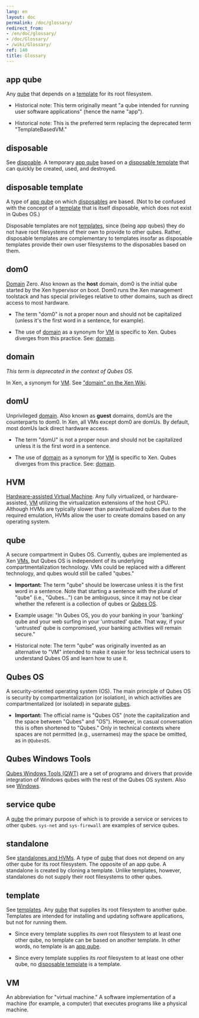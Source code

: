 ```yaml
---
lang: en
layout: doc
permalink: /doc/glossary/
redirect_from:
- /en/doc/glossary/
- /doc/Glossary/
- /wiki/Glossary/
ref: 140
title: Glossary
---
```


app qube
--------

Any [qube](#qube) that depends on a [template](#template) for its root filesystem.

* Historical note: This term originally meant "a qube intended for running user software applications" (hence the name "app").

* Historical note: This is the preferred term replacing the deprecated term "TemplateBasedVM."

disposable
----------

See [dispoable](/doc/disposables/).
A temporary [app qube](#app-qube) based on a [disposable template](#disposable-template) that can quickly be created, used, and destroyed.


disposable template
-------------------

A type of [app qube](#app-qube) on which [disposables](#disposable) are based.
(Not to be confused with the concept of a [template](#template) that is itself disposable, which does not exist in Qubes OS.)

Disposable templates are not [templates](#template), since (being app qubes) they do not have root filesystems of their own to provide to other qubes.
Rather, disposable templates are complementary to templates insofar as disposable templates provide their own user filesystems to the disposables based on them.

dom0
----

[Domain](#domain) Zero.
Also known as the **host** domain, dom0 is the initial qube started by the Xen hypervisor on boot.
Dom0 runs the Xen management toolstack and has special privileges relative to other domains, such as direct access to most hardware.

* The term "dom0" is not a proper noun and should not be capitalized (unless it's the first word in a sentence, for example).

* The use of [domain](#domain) as a synonym for [VM](#vm) is specific to Xen. Qubes diverges from this practice. See: [domain](#domain).

domain
------

_This term is deprecated in the context of Qubes OS._

In Xen, a synonym for [VM](#vm). See ["domain" on the Xen Wiki](https://wiki.xenproject.org/wiki/Domain).

domU
----

Unprivileged [domain](#domain).
Also known as **guest** domains, domUs are the counterparts to dom0.
In Xen, all VMs except dom0 are domUs.
By default, most domUs lack direct hardware access.

* The term "domU" is not a proper noun and should not be capitalized unless it is the first word in a sentence.

* The use of [domain](#domain) as a synonym for [VM](#vm) is specific to Xen. Qubes diverges from this practice. See: [domain](#domain).

HVM
---

[Hardware-assisted Virtual Machine](/doc/standalone-and-HVM/).
Any fully virtualized, or hardware-assisted, [VM](#vm) utilizing the virtualization extensions of the host CPU.
Although HVMs are typically slower than paravirtualized qubes due to the required emulation, HVMs allow the user to create domains based on any operating system.

qube
----

A secure compartment in Qubes OS.
Currently, qubes are implemented as Xen [VMs](#vm), but Qubes OS is independent of its underlying compartmentalization technology.
VMs could be replaced with a different technology, and qubes would still be called "qubes."

* **Important:** The term "qube" should be lowercase unless it is the first word in a sentence. Note that starting a sentence with the plural of "qube" (i.e., "Qubes...") can be ambiguous, since it may not be clear whether the referent is a collection of qubes or [Qubes OS](#qubes-os).

* Example usage: "In Qubes OS, you do your banking in your 'banking' qube and your web surfing in your 'untrusted' qube. That way, if your 'untrusted' qube is compromised, your banking activities will remain secure."

* Historical note: The term "qube" was originally invented as an alternative to "VM" intended to make it easier for less technical users to understand Qubes OS and learn how to use it.

Qubes OS
--------

A security-oriented operating system (OS).
The main principle of Qubes OS is security by compartmentalization (or isolation), in which activities are compartmentalized (or isolated) in separate [qubes](#qube).

* **Important:** The official name is "Qubes OS" (note the capitalization and the space between "Qubes" and "OS").
  However, in casual conversation this is often shortened to "Qubes."
  Only in technical contexts where spaces are not permitted (e.g., usernames) may the space be omitted, as in `@QubesOS`.

Qubes Windows Tools
-------------------

[Qubes Windows Tools (QWT)](/doc/windows-tools/) are a set of programs and drivers that provide integration of Windows qubes with the rest of the Qubes OS system.
Also see [Windows](/doc/windows/).

service qube
------------

A [qube](#qube) the primary purpose of which is to provide a service or services to other qubes.
`sys-net` and `sys-firewall` are examples of service qubes.

standalone
----------

See [standalones and HVMs](/doc/standalone-and-hvm/).
A type of [qube](#qube) that does not depend on any other qube for its root filesystem.
The opposite of an app qube.
A standalone is created by cloning a template.
Unlike templates, however, standalones do not supply their root filesystems to other qubes.

template
--------

See [templates](/doc/templates/).
Any [qube](#qube) that supplies its root filesystem to another qube.
Templates are intended for installing and updating software applications, but not for running them.

* Since every template supplies its *own* root filesystem to at least one other qube, no template can be based on another template.
  In other words, no template is an [app qube](#app-qube).

* Since every template supplies its *root* filesystem to at least one other qube, no [disposable template](#disposable-template) is a template.

VM
--

An abbreviation for "virtual machine."
A software implementation of a machine (for example, a computer) that executes programs like a physical machine.

